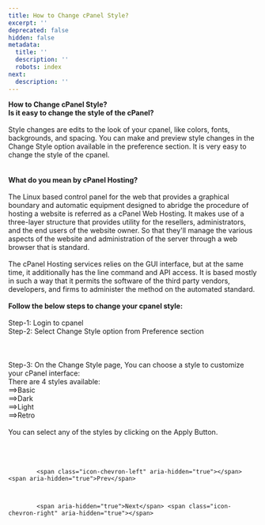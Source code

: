 ```yaml
---
title: How to Change cPanel Style?
excerpt: ''
deprecated: false
hidden: false
metadata:
  title: ''
  description: ''
  robots: index
next:
  description: ''
---
```


<div class="page-header">
</div>

    

<div itemprop="articleBody">
    <span style={{fontSize: "xx-large"}}><strong>How to Change cPanel Style?</strong></span>
    <br /><span style={{fontSize: "x-large"}}><strong>Is it easy to change the style of the cPanel?</strong></span>
    <br />
    <br /><span style={{fontSize: "large"}}>Style changes are edits to the look of your cpanel, like colors, fonts, backgrounds, and spacing. You can make and preview style changes in the Change Style option available in the preference section. It is very easy to change the style of the cpanel. </span>
    <br />
    <br />
    <br /><strong><span style={{fontSize: "x-large"}}>What do you mean by cPanel Hosting?       </span></strong>
    <br />
    <br /><span style={{fontSize: "large"}}>The Linux based control panel for the web that provides a graphical boundary and automatic equipment designed to abridge the procedure of hosting a website is referred as a cPanel Web Hosting. It makes use of a three-layer structure that provides utility for the resellers, administrators, and the end users of the website owner. So that they'll manage the various aspects of the website and administration of the server through a web browser that is standard.</span>
    <br />
    <br /><span style={{fontSize: "large"}}>The cPanel Hosting services relies on the GUI interface, but at the same time, it additionally has the line command and API access. It is based mostly in such a way that it permits the software of the third party vendors, developers, and firms to administer the method on the automated standard.</span>
    <br />
    <br /><span style={{fontSize: "x-large"}}><strong>Follow the below steps to change your cpanel style:</strong></span>
    <br />
    <br /><span style={{fontSize: "large"}}>Step-1: Login to cpanel</span>
    <br /><span style={{fontSize: "large"}}>Step-2: Select Change Style option from Preference section</span>
    <br />
    <br />
    <br />
    <br /><span style={{fontSize: "large"}}>Step-3: On the Change Style page, You can choose a style to customize your cPanel interface:</span>
    <br /><span style={{fontSize: "large"}}>There are 4 styles available:</span>
    <br /><span style={{fontSize: "large"}}>==&gt;Basic</span>
    <br /><span style={{fontSize: "large"}}>==&gt;Dark</span>
    <br /><span style={{fontSize: "large"}}>==&gt;Light</span>
    <br /><span style={{fontSize: "large"}}>==&gt;Retro<br /><br /></span><span style={{fontSize: "large"}}>You can select any of the styles by clicking on the Apply Button. <br /><br /><br /><br /></span>    </div>

    
        
            <span class="icon-chevron-left" aria-hidden="true"></span> <span aria-hidden="true">Prev</span> 
    
    
        
            <span aria-hidden="true">Next</span> <span class="icon-chevron-right" aria-hidden="true"></span> 
    

</div>